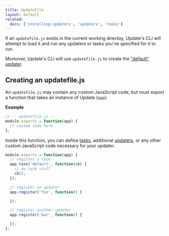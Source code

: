 ```yaml
---
title: Updatefile
layout: default
related:
  docs: ['installing-updaters', 'updaters', 'tasks']
---
```


If an `updatefile.js` exists in the current working directoy, Update's CLI will attempt to load it and run any updaters or tasks you've specified for it to run.

Moreover, Update's CLI will use `updatefile.js` to create the ["default" updater](default-updater.md).

## Creating an updatefile.js

An `updatefile.js` may contain any custom JavaScript code, but must export a function that takes an instance of Update (`app`):

**Example**

```js
// -- updatefile.js --
module.exports = function(app) {
  // custom code here
};
```

Inside this function, you can define [tasks](tasks.md), additional [updaters](updaters.md), or any other custom JavaScript code necessary for your updater:

```js
module.exports = function(app) {
  // register a task
  app.task('default', function(cb) {
    // do task stuff
    cb();
  });

  // register an updater
  app.register('foo', function() {

  });

  // register another updater
  app.register('bar', function() {

  });
};
```
